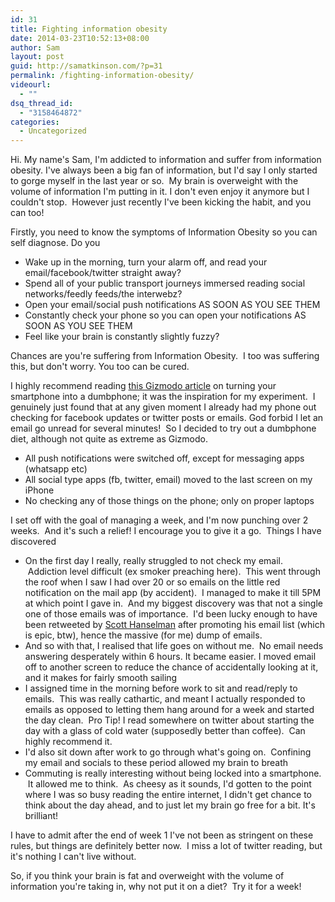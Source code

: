 ```yaml
---
id: 31
title: Fighting information obesity
date: 2014-03-23T10:52:13+08:00
author: Sam
layout: post
guid: http://samatkinson.com/?p=31
permalink: /fighting-information-obesity/
videourl:
  - ""
dsq_thread_id:
  - "3158464872"
categories:
  - Uncategorized
---
```

<p>Hi. My name's Sam, I'm addicted to information and suffer from information obesity. I've always been a big fan of information, but I'd say I only started to gorge myself in the last year or so. &nbsp;My brain is overweight with the volume of information I'm putting in it. I don't even enjoy it anymore but I couldn't stop. &nbsp;However just recently I've been kicking the habit, and you can too!</p>
<p>Firstly, you need to know the symptoms of Information Obesity so you can self diagnose. Do you</p>
<ul>
<li>Wake up in the morning, turn your alarm off, and read your email/facebook/twitter straight away?</li>
<li>Spend all of your public transport journeys immersed reading social networks/feedly feeds/the interwebz?</li>
<li>Open your email/social push notifications AS SOON AS YOU SEE THEM</li>
<li>Constantly check your phone so you can open your notifications AS SOON AS YOU SEE THEM</li>
<li>Feel like your brain is constantly slightly fuzzy?</li>
</ul>
<p>Chances are you're suffering from Information Obesity. &nbsp;I too was suffering this, but don't worry. You too can be cured.</p>
<p>I highly recommend reading <a href="http://gizmodo.com/5991495/why-my-iphone-is-better-as-a-dumbphone">this Gizmodo article</a> on turning your smartphone into a dumbphone; it was the inspiration for my experiment. &nbsp;I genuinely just found that at any given moment I already had my phone out checking for facebook updates or twitter posts or emails. God forbid I let an email go unread for several minutes! &nbsp;So I decided to try out a dumbphone diet, although not quite as extreme as Gizmodo.</p>
<ul>
<li>All push notifications were switched off, except for messaging apps (whatsapp etc)</li>
<li>All social type apps (fb, twitter, email) moved to the last screen on my iPhone</li>
<li>No checking any of those things on the phone; only on proper laptops</li>
</ul>
<p>I set off with the goal of managing a week, and I'm now punching over 2 weeks. &nbsp;And it's such a relief! I encourage you to give it a go. &nbsp;Things I have discovered</p>
<ul>
<li>On the first day I really, really struggled to not check my email. &nbsp;Addiction level difficult (ex smoker preaching here). &nbsp;This went through the roof when I saw I had over 20 or so emails on the little red notification on the mail app (by accident). &nbsp;I managed to make it till 5PM at which point I gave in. &nbsp;And my biggest discovery was that not a single one of those emails was of importance. &nbsp;I'd been lucky enough to have been retweeted by <a href="https://twitter.com/shanselman">Scott Hanselman</a> after promoting his email list (which is epic, btw), hence the massive (for me)&nbsp;dump of emails. &nbsp;</li>
<li>And so with that, I realised that life goes on without me. &nbsp;No email needs answering desperately within 6 hours. It became easier. I moved email off to another screen to reduce the chance of accidentally looking at it, and it makes for fairly smooth sailing</li>
<li>I assigned time in the morning before work to sit and read/reply to emails. &nbsp;This was really cathartic, and meant I actually responded to emails as opposed to letting them hang around for a week and started the day clean. &nbsp;Pro Tip! I read somewhere on twitter about starting the day with a glass of cold water (supposedly better than coffee). &nbsp;Can highly recommend it.&nbsp;</li>
<li>I'd also sit down after work to go through what's going on. &nbsp;Confining my email and socials to these period allowed my brain to breath</li>
<li>Commuting is really interesting without being locked into a smartphone. &nbsp;It allowed me to think. &nbsp;As cheesy as it sounds, I'd gotten to the point where I was so busy reading the entire internet, I didn't get chance to think about the day ahead, and to just let my brain go free for a bit. It's brilliant!</li>
</ul>
<p>I have to admit after the end of week 1 I've not been as stringent on these rules, but things are definitely better now. &nbsp;I miss a lot of twitter reading, but it's nothing I can't live without.</p>
<p></p>
<p>So, if you think your brain is fat and overweight with the volume of information you're taking in, why not put it on a diet? &nbsp;Try it for a week!&nbsp;</p>